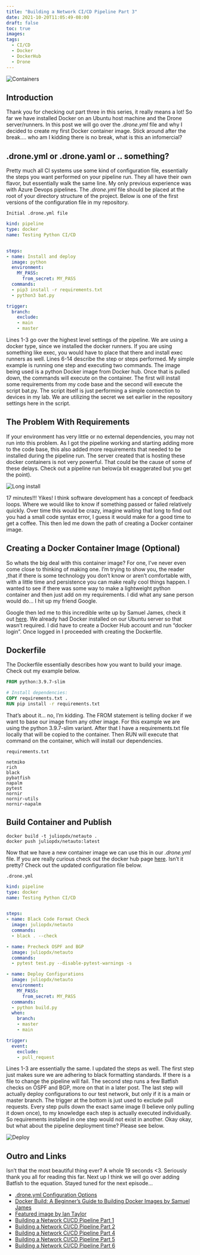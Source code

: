 ```yaml
---
title: "Building a Network CI/CD Pipeline Part 3"
date: 2021-10-20T11:05:49-08:00
draft: false
toc: true
images:
tags:
  - CI/CD
  - Docker
  - DockerHub
  - Drone
---
```


![Containers](/blog/images/ian-taylor.jpg)

## Introduction

Thank you for checking out part three in this series, it really means a lot! So far we have installed Docker on an Ubuntu host machine and the Drone server/runners. In this post we will go over the *.drone.yml* file and why I decided to create my first Docker container image. Stick around after the break…. who am I kidding there is no break, what is this an infomercial?

## .drone.yml or .drone.yaml or .. something?

Pretty much all CI systems use some kind of configuration file, essentially the steps you want performed on your pipeline run. They all have their own flavor, but essentially walk the same line. My only previous experience was with Azure Devops pipelines. The *.drone.yml* file should be placed at the root of your directory structure of the project. Below is one of the first versions of the configuration file in my repository.

`Initial .drone.yml file`

```yaml
kind: pipeline
type: docker
name: Testing Python CI/CD


steps:
- name: Install and deploy
  image: python
  environment:
    MY_PASS:
      from_secret: MY_PASS
  commands:
  - pip3 install -r requirements.txt
  - python3 bat.py

trigger:
  branch:
    exclude:
    - main
    - master
```

Lines 1-3 go over the highest level settings of the pipeline. We are using a docker type, since we installed the docker runners. If you are using something like exec, you would have to place that there and install exec runners as well. Lines 6-14 describe the step or steps performed. My simple example is running one step and executing two commands. The image being used is a python Docker image from Docker hub. Once that is pulled down, the commands will execute on the container. The first will install some requirements from my code base and the second will execute the script bat.py. The script itself is just performing a simple connection to devices in my lab. We are utilizing the secret we set earlier in the repository settings here in the script.

## The Problem With Requirements

If your environment has very little or no external dependencies, you may not run into this problem. As I got the pipeline working and starting adding more to the code base, this also added more requirements that needed to be installed during the pipeline run. The server created that is hosting these docker containers is not very powerful. That could be the cause of some of these delays. Check out a pipeline run below(a bit exaggerated but you get the point).

![Long install](/blog/images/long-install.png)

17 minutes!!! Yikes! I think software development has a concept of feedback loops. Where we would like to know if something passed or failed relatively quickly. Over time this would be crazy, imagine waiting that long to find out you had a small code syntax error, I guess it would make for a good time to get a coffee. This then led me down the path of creating a Docker container image.

## Creating a Docker Container Image (Optional)

So whats the big deal with this container image? For one, I’ve never even come close to thinking of making one. I’m trying to show you, the reader ,that if there is some technology you don’t know or aren’t comfortable with, with a little time and persistence you can make really cool things happen. I wanted to see if there was some way to make a lightweight python container and then just add on my requirements. I did what any sane person would do… I hit up my friend Google.

Google then led me to this incredible write up by Samuel James, check it out [here](https://stackify.com/docker-build-a-beginners-guide-to-building-docker-images/). We already had Docker installed on our Ubuntu server so that wasn’t required. I did have to create a Docker Hub account and run “docker login”. Once logged in I proceeded with creating the Dockerfile.

## Dockerfile

The Dockerfile essentially describes how you want to build your image. Check out my example below.

```dockerfile
FROM python:3.9.7-slim

# Install dependencies:
COPY requirements.txt .
RUN pip install -r requirements.txt
```

That’s about it… no, I’m kidding. The FROM statement is telling docker if we want to base our image from any other image. For this example we are using the python 3.9.7-slim variant. After that I have a requirements.txt file locally that will be copied to the container. Then RUN will execute that command on the container, which will install our dependencies.

`requirements.txt`

```text
netmiko
rich
black
pybatfish
napalm
pytest
nornir
nornir-utils
nornir-napalm
```

## Build Container and Publish

```shell
docker build -t juliopdx/netauto .
docker push juliopdx/netauto:latest
```

Now that we have a new container image we can use this in our *.drone.yml* file. If you are really curious check out the docker hub page [here](https://hub.docker.com/r/juliopdx/netauto). Isn’t it pretty? Check out the updated configuration file below.

`.drone.yml`

```yaml
kind: pipeline
type: docker
name: Testing Python CI/CD


steps:
- name: Black Code Format Check
  image: juliopdx/netauto
  commands:
  - black . --check

- name: Precheck OSPF and BGP
  image: juliopdx/netauto
  commands:
  - pytest test.py --disable-pytest-warnings -s

- name: Deploy Configurations
  image: juliopdx/netauto
  environment:
    MY_PASS:
      from_secret: MY_PASS
  commands:
  - python build.py
  when:
    branch:
    - master
    - main

trigger:
  event:
    exclude:
    - pull_request
```

Lines 1-3 are essentially the same. I updated the steps as well. The first step just makes sure we are adhering to black formatting standards. If there is a file to change the pipeline will fail. The second step runs a few Batfish checks on OSPF and BGP, more on that in a later post. The last step will actually deploy configurations to our test network, but only if it is a main or master branch. The trigger at the bottom is just used to exclude pull requests. Every step pulls down the exact same image (I believe only pulling it down once), to my knowledge each step is actually executed individually. So requirements installed in one step would not exist in another. Okay okay, but what about the pipeline deployment time? Please see below.

![Deploy](/blog/images/deploy.png)

## Outro and Links

Isn’t that the most beautiful thing ever? A whole 19 seconds <3. Seriously thank you all for reading this far. Next up I think we will go over adding Batfish to the equation. Stayed tuned for the next episode…

- [.drone.yml Configuration Options](https://docs.drone.io/pipeline/docker/syntax/)
- [Docker Build: A Beginner’s Guide to Building Docker Images by Samuel James](https://stackify.com/docker-build-a-beginners-guide-to-building-docker-images/)
- [Featured image by Ian Taylor](https://unsplash.com/photos/jOqJbvo1P9g)
- [Building a Network CI/CD Pipeline Part 1](https://juliopdx.com/2021/10/20/building-a-network-ci-cd-pipeline-part-1/)
- [Building a Network CI/CD Pipeline Part 2](https://juliopdx.com/2021/10/20/building-a-network-ci-cd-pipeline-part-2/)
- [Building a Network Ci/CD Pipeline Part 4](https://juliopdx.com/2021/10/31/building-a-network-ci-cd-pipeline-part-4/)
- [Building a Network CI/CD Pipeline Part 5](https://juliopdx.com/2021/11/08/building-a-network-ci-cd-pipeline-part-5/)
- [Building a Network CI/CD Pipeline Part 6](https://juliopdx.com/2021/11/12/building-a-network-ci-cd-pipeline-part-6/)
